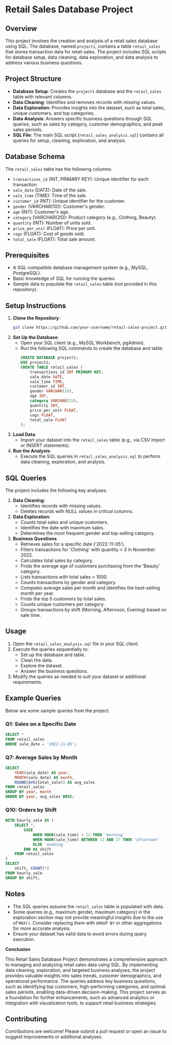 # Retail Sales Database Project

## Overview
This project involves the creation and analysis of a retail sales database using SQL. The database, named `project1`, contains a table `retail_sales` that stores transaction data for retail sales. The project includes SQL scripts for database setup, data cleaning, data exploration, and data analysis to address various business questions.

## Project Structure
- **Database Setup**: Creates the `project1` database and the `retail_sales` table with relevant columns.
- **Data Cleaning**: Identifies and removes records with missing values.
- **Data Exploration**: Provides insights into the dataset, such as total sales, unique customers, and top categories.
- **Data Analysis**: Answers specific business questions through SQL queries, such as sales by category, customer demographics, and peak sales periods.
- **SQL File**: The main SQL script (`retail_sales_analysis.sql`) contains all queries for setup, cleaning, exploration, and analysis.

## Database Schema
The `retail_sales` table has the following columns:
- `transactions_id` (INT, PRIMARY KEY): Unique identifier for each transaction.
- `sale_date` (DATE): Date of the sale.
- `sale_time` (TIME): Time of the sale.
- `customer_id` (INT): Unique identifier for the customer.
- `gender` (VARCHAR(10)): Customer's gender.
- `age` (INT): Customer's age.
- `category` (VARCHAR(25)): Product category (e.g., Clothing, Beauty).
- `quantity` (INT): Number of units sold.
- `price_per_unit` (FLOAT): Price per unit.
- `cogs` (FLOAT): Cost of goods sold.
- `total_sale` (FLOAT): Total sale amount.

## Prerequisites
- A SQL-compatible database management system (e.g., MySQL, PostgreSQL).
- Basic knowledge of SQL for running the queries.
- Sample data to populate the `retail_sales` table (not provided in this repository).

## Setup Instructions
1. **Clone the Repository**:
   ```bash
   git clone https://github.com/your-username/retail-sales-project.git
   ```
2. **Set Up the Database**:
   - Open your SQL client (e.g., MySQL Workbench, pgAdmin).
   - Run the following SQL commands to create the database and table:
     ```sql
     CREATE DATABASE project1;
     USE project1;
     CREATE TABLE retail_sales (
         transactions_id INT PRIMARY KEY,
         sale_date DATE,
         sale_time TIME,
         customer_id INT,
         gender VARCHAR(10),
         age INT,
         category VARCHAR(25),
         quantity INT,
         price_per_unit FLOAT,
         cogs FLOAT,
         total_sale FLOAT
     );
     ```
3. **Load Data**:
   - Import your dataset into the `retail_sales` table (e.g., via CSV import or INSERT statements).
4. **Run the Analysis**:
   - Execute the SQL queries in `retail_sales_analysis.sql` to perform data cleaning, exploration, and analysis.

## SQL Queries
The project includes the following key analyses:
1. **Data Cleaning**:
   - Identifies records with missing values.
   - Deletes records with NULL values in critical columns.
2. **Data Exploration**:
   - Counts total sales and unique customers.
   - Identifies the date with maximum sales.
   - Determines the most frequent gender and top-selling category.
3. **Business Questions**:
   - Retrieves sales for a specific date ('2022-11-05').
   - Filters transactions for 'Clothing' with quantity > 3 in November 2022.
   - Calculates total sales by category.
   - Finds the average age of customers purchasing from the 'Beauty' category.
   - Lists transactions with total sales > 1000.
   - Counts transactions by gender and category.
   - Computes average sales per month and identifies the best-selling month per year.
   - Finds the top 5 customers by total sales.
   - Counts unique customers per category.
   - Groups transactions by shift (Morning, Afternoon, Evening) based on sale time.

## Usage
1. Open the `retail_sales_analysis.sql` file in your SQL client.
2. Execute the queries sequentially to:
   - Set up the database and table.
   - Clean the data.
   - Explore the dataset.
   - Answer the business questions.
3. Modify the queries as needed to suit your dataset or additional requirements.

## Example Queries
Below are some sample queries from the project:

### Q1: Sales on a Specific Date
```sql
SELECT *
FROM retail_sales
WHERE sale_date = '2022-11-05';
```

### Q7: Average Sales by Month
```sql
SELECT 
    YEAR(sale_date) AS year,
    MONTH(sale_date) AS month,
    ROUND(AVG(total_sale)) AS avg_sales
FROM retail_sales
GROUP BY year, month
ORDER BY year, avg_sales DESC;
```

### Q10: Orders by Shift
```sql
WITH hourly_sale AS (
    SELECT *,
        CASE 
            WHEN HOUR(sale_time) < 12 THEN 'morning'
            WHEN HOUR(sale_time) BETWEEN 12 AND 17 THEN 'afternoon'
            ELSE 'evening'
        END AS shift
    FROM retail_sales
)
SELECT 
    shift, COUNT(*)
FROM hourly_sale
GROUP BY shift;
```

## Notes
- The SQL queries assume the `retail_sales` table is populated with data.
- Some queries (e.g., maximum gender, maximum category) in the exploration section may not provide meaningful insights due to the use of `MAX()`. Consider replacing them with `GROUP BY` or other aggregations for more accurate analysis.
- Ensure your dataset has valid data to avoid errors during query execution.

**Conclusion**

This Retail Sales Database Project demonstrates a comprehensive approach to managing and analyzing retail sales data using SQL. By implementing data cleaning, exploration, and targeted business analyses, the project provides valuable insights into sales trends, customer demographics, and operational performance. The queries address key business questions, such as identifying top customers, high-performing categories, and optimal sales periods, enabling data-driven decision-making. This project serves as a foundation for further enhancements, such as advanced analytics or integration with visualization tools, to support retail business strategies.

## Contributing
Contributions are welcome! Please submit a pull request or open an issue to suggest improvements or additional analyses.

